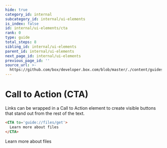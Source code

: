 ```yaml
---
hide: true
category_id: internal
subcategory_id: internal/ui-elements
is_index: false
id: internal/ui-elements/cta
rank: 0
type: guide
total_steps: 8
sibling_id: internal/ui-elements
parent_id: internal/ui-elements
next_page_id: internal/ui-elements
previous_page_id: ''
source_url: >-
  https://github.com/box/developer.box.com/blob/master/./content/guides/internal/ui-elements/cta.md
---
```


<!-- does not need translation -->

# Call to Action (CTA)

Links can be wrapped in a Call to Action element to create visible buttons that
stand out from the rest of the text.

```html
<CTA to='guide://files/get'>
  Learn more about files
</CTA>
```

<H>

<CTA to='guide://files/get'>
Learn more about files

</CTA>

</H>
